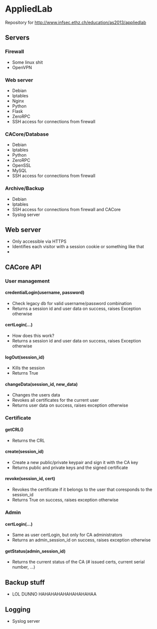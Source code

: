 # AppliedLab

Repository for http://www.infsec.ethz.ch/education/as2013/appliedlab

## Servers
### Firewall
* Some linux shit
* OpenVPN

### Web server
* Debian
* Iptables
* Nginx
* Python
* Flask
* ZeroRPC
* SSH access for connections from firewall

### CACore/Database
* Debian
* Iptables
* Python
* ZeroRPC
* OpenSSL
* MySQL
* SSH access for connections from firewall

### Archive/Backup
* Debian
* Iptables
* SSH access for connections from firewall and CACore
* Syslog server

## Web server
* Only accessible via HTTPS
* Identifies each visitor with a session cookie or something like that
* 

## CACore API
### User management
#### credentialLogin(username, password)
* Check legacy db for valid username/password combination
* Returns a session id and user data on success, raises Exception otherwise

#### certLogin(...)
* How does this work?
* Returns a session id and user data on success, raises Exception otherwise

#### logOut(session_id)
* Kills the session
* Returns True

#### changeData(session_id, new_data)
* Changes the users data
* Revokes all certificates for the current user
* Returns user data on success, raises exception otherwise

### Certificate 
#### getCRL()
* Returns the CRL

#### create(session_id)
* Create a new public/private keypair and sign it with the CA key
* Returns public and private keys and the signed certificate

#### revoke(session_id, cert)
* Revokes the certificate if it belongs to the user that coresponds to the session_id
* Returns True on success, raises exception otherwise

### Admin
#### certLogin(...)
* Same as user certLogin, but only for CA administrators
* Returns an admin_session_id on success, raises exception otherwise

#### getStatus(admin_session_id)
* Returns the current status of the CA (# issued certs, current serial number, ...)

## Backup stuff
* LOL DUNNO HAHAHAHAHAHAHAHAHAA

## Logging
* Syslog server

